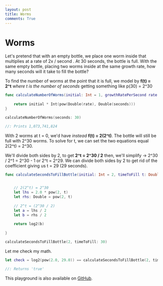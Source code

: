 ```yaml
---
layout: post
title: Worms
comments: True
---
```

# Worms

Let's pretend that with an empty bottle, we place one worm inside that multiplies at a rate of 2x / second . At 30 seconds, the bottle is full. With the same empty bottle, placing two worms inside at the same growth rate, how many seconds will it take to fill the bottle?

To find the number of worms at the point that it is full, we model by  __f(t) = 2^t__ _where t is the number of seconds_ getting something like p(30) = 2^30

```swift
func calculateNumberOfWorms(initial: Int = 1, growthRatePerSecond rate: UInt = 2, seconds: UInt) -> Int {
    
    return initial * Int(pow(Double(rate), Double(seconds)))
}

calculateNumberOfWorms(seconds: 30)

//: Prints 1,073,741,824
```

With 2 worms at t = 0, we'd have _instead_ __f(t) = 2(2^t)__. The bottle will still be full with 2^30 worms. To solve for t, we can set the two equations equal 2(2^t) = 2^30.

We'll divide both sides by 2, to get __2^t = 2^30 / 2__ then, we'll simplify -> 2^30 / 2^1 =  2^30 - 1 or 2^t = 2^29. We can divide both sides by 2 to get rid of the coefficient giving us t = 29 (29 seconds).

```swift
func calculateSecondsToFillBottle(initial: Int = 2, timeToFill t: Double) -> Double {

    
    // 2(2^t) = 2^30
    let lhs = 2.0 * pow(2, t)
    let rhs: Double = pow(2, t)
    
    // 2^t = (2^30 / 2)
    let a = lhs / 2
    let b = rhs / 2
    
    return log2(b)
    
}

calculateSecondsToFillBottle(2, timeToFill: 30)
```

Let me check my math.

```swift
let check = log2(pow(2.0, 29.0)) == calculateSecondsToFillBottle(2, timeToFill: 30)

//: Returns 'true'
```
This playground is also available on [GitHub](https://github.com/macbellingrath/Swift-Algorithms-and-Data-Structures/tree/master/Worms.playground). 
